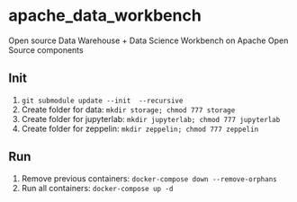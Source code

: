 # apache_data_workbench
Open source Data Warehouse + Data Science Workbench on Apache Open Source components

## Init

1. `git submodule update --init  --recursive`
2.  Create folder for data: `mkdir storage; chmod 777 storage`
3.  Create folder for jupyterlab: `mkdir jupyterlab; chmod 777 jupyterlab`
4.  Create folder for zeppelin: `mkdir zeppelin; chmod 777 zeppelin`

## Run

1. Remove previous containers: `docker-compose down --remove-orphans`
2. Run all containers: `docker-compose up -d`